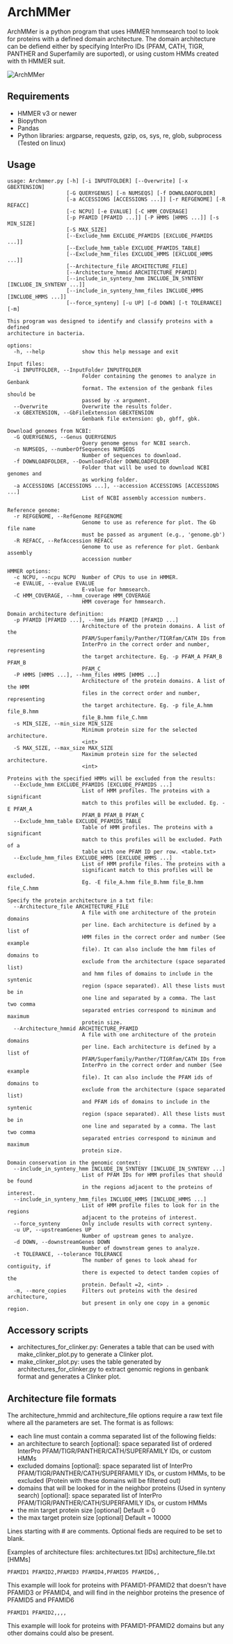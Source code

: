 # ArchMMer
ArchMMer is a python program that uses HMMER hmmsearch tool to look for proteins with a defined domain architecture.
The domain architecture can be defiend either by specifying InterPro IDs (PFAM, CATH, TIGR, PANTHER and Superfamily are suported), or using custom HMMs created with th HMMER suit.

![ArchMMer](image.png)

## Requirements
* HMMER v3 or newer
* Biopython
* Pandas
* Python libraries: argparse, requests, gzip, os, sys, re, glob, subprocess
  (Tested on linux)

## Usage
```
usage: Archmmer.py [-h] [-i INPUTFOLDER] [--Overwrite] [-x GBEXTENSION]
                   [-G QUERYGENUS] [-n NUMSEQS] [-f DOWNLOADFOLDER]
                   [-a ACCESSIONS [ACCESSIONS ...]] [-r REFGENOME] [-R REFACC]
                   [-c NCPU] [-e EVALUE] [-C HMM_COVERAGE]
                   [-p PFAMID [PFAMID ...]] [-P HMMS [HMMS ...]] [-s MIN_SIZE]
                   [-S MAX_SIZE]
                   [--Exclude_hmm EXCLUDE_PFAMIDS [EXCLUDE_PFAMIDS ...]]
                   [--Exclude_hmm_table EXCLUDE_PFAMIDS_TABLE]
                   [--Exclude_hmm_files EXCLUDE_HMMS [EXCLUDE_HMMS ...]]
                   [--Architecture_file ARCHITECTURE_FILE]
                   [--Architecture_hmmid ARCHITECTURE_PFAMID]
                   [--include_in_synteny_hmm INCLUDE_IN_SYNTENY [INCLUDE_IN_SYNTENY ...]]
                   [--include_in_synteny_hmm_files INCLUDE_HMMS [INCLUDE_HMMS ...]]
                   [--force_synteny] [-u UP] [-d DOWN] [-t TOLERANCE] [-m]

This program was designed to identify and classify proteins with a defined
architecture in bacteria.

options:
  -h, --help            show this help message and exit

Input files:
  -i INPUTFOLDER, --InputFolder INPUTFOLDER
                        Folder containing the genomes to analyze in Genbank
                        format. The extension of the genbank files should be
                        passed by -x argument.
  --Overwrite           Overwrite the results folder.
  -x GBEXTENSION, --GbFileExtension GBEXTENSION
                        Genbank file extension: gb, gbff, gbk.

Download genomes from NCBI:
  -G QUERYGENUS, --Genus QUERYGENUS
                        Query genome genus for NCBI search.
  -n NUMSEQS, --numberOfSequences NUMSEQS
                        Number of sequences to download.
  -f DOWNLOADFOLDER, --DownloadFolder DOWNLOADFOLDER
                        Folder that will be used to download NCBI genomes and
                        as working folder.
  -a ACCESSIONS [ACCESSIONS ...], --accession ACCESSIONS [ACCESSIONS ...]
                        List of NCBI assembly accession numbers.

Reference genome:
  -r REFGENOME, --RefGenome REFGENOME
                        Genome to use as reference for plot. The Gb file name
                        must be passed as argument (e.g., 'genome.gb')
  -R REFACC, --RefAccession REFACC
                        Genome to use as reference for plot. Genbank assembly
                        accession number

HMMER options:
  -c NCPU, --ncpu NCPU  Number of CPUs to use in HMMER.
  -e EVALUE, --evalue EVALUE
                        E-value for hmmsearch.
  -C HMM_COVERAGE, --hmm_coverage HMM_COVERAGE
                        HMM coverage for hmmsearch.

Domain architecture definition:
  -p PFAMID [PFAMID ...], --hmm_ids PFAMID [PFAMID ...]
                        Architecture of the protein domains. A list of the
                        PFAM/Superfamily/Panther/TIGRfam/CATH IDs from
                        InterPro in the correct order and number, representing
                        the target architecture. Eg. -p PFAM_A PFAM_B PFAM_B
                        PFAM_C
  -P HMMS [HMMS ...], --hmm_files HMMS [HMMS ...]
                        Architecture of the protein domains. A list of the HMM
                        files in the correct order and number, representing
                        the target architecture. Eg. -p file_A.hmm file_B.hmm
                        file_B.hmm file_C.hmm
  -s MIN_SIZE, --min_size MIN_SIZE
                        Minimum protein size for the selected architecture.
                        <int>
  -S MAX_SIZE, --max_size MAX_SIZE
                        Maximum protein size for the selected architecture.
                        <int>

Proteins with the specified HMMs will be excluded from the results:
  --Exclude_hmm EXCLUDE_PFAMIDS [EXCLUDE_PFAMIDS ...]
                        List of HMM profiles. The proteins with a significant
                        match to this profiles will be excluded. Eg. -E PFAM_A
                        PFAM_B PFAM_B PFAM_C
  --Exclude_hmm_table EXCLUDE_PFAMIDS_TABLE
                        Table of HMM profiles. The proteins with a significant
                        match to this profiles will be excluded. Path of a
                        table with one PFAM ID per row. <table.txt>
  --Exclude_hmm_files EXCLUDE_HMMS [EXCLUDE_HMMS ...]
                        List of HMM profile files. The proteins with a
                        significant match to this profiles will be excluded.
                        Eg. -E file_A.hmm file_B.hmm file_B.hmm file_C.hmm

Specify the protein architecture in a txt file:
  --Architecture_file ARCHITECTURE_FILE
                        A file with one architecture of the protein domains
                        per line. Each architecture is defined by a list of
                        HMM files in the correct order and number (See example
                        file). It can also include the hmm files of domains to
                        exclude from the architecture (space separated list)
                        and hmm files of domains to include in the syntenic
                        region (space separated). All these lists must be in
                        one line and separated by a comma. The last two comma
                        separated entries correspond to minimum and maximum
                        protein size.
  --Architecture_hmmid ARCHITECTURE_PFAMID
                        A file with one architecture of the protein domains
                        per line. Each architecture is defined by a list of
                        PFAM/Superfamily/Panther/TIGRfam/CATH IDs from
                        InterPro in the correct order and number (See example
                        file). It can also include the PFAM ids of domains to
                        exclude from the architecture (space separated list)
                        and PFAM ids of domains to include in the syntenic
                        region (space separated). All these lists must be in
                        one line and separated by a comma. The last two comma
                        separated entries correspond to minimum and maximum
                        protein size.

Domain conservation in the genomic context:
  --include_in_synteny_hmm INCLUDE_IN_SYNTENY [INCLUDE_IN_SYNTENY ...]
                        List of PFAM IDs for HMM profiles that should be found
                        in the regions adjacent to the proteins of interest.
  --include_in_synteny_hmm_files INCLUDE_HMMS [INCLUDE_HMMS ...]
                        List of HMM profile files to look for in the regions
                        adjacent to the proteins of interest.
  --force_synteny       Only include results with correct synteny.
  -u UP, --upstreamGenes UP
                        Number of upstream genes to analyze.
  -d DOWN, --downstreamGenes DOWN
                        Number of downstream genes to analyze.
  -t TOLERANCE, --tolerance TOLERANCE
                        The number of genes to look ahead for contiguity, if
                        there is expected to detect tandem copies of the
                        protein. Default =2, <int> .
  -m, --more_copies     Filters out proteins with the desired architecture,
                        but present in only one copy in a genomic region.
```
## Accessory scripts
* architectures_for_clinker.py: Generates a table that can be used with make_clinker_plot.py to generate a Clinker plot.
* make_clinker_plot.py: uses the table generated by architectures_for_clinker.py to extract genomic regions in genbank format and generates a Clinker plot.

## Architecture file formats
The architecture_hmmid and architecture_file options require a raw text file where all the parameters are set. The format is as follows:
- each line must contain a comma separated list of the following fields:
 - an architecture to search \[optional\]: space separated list of ordered InterPro PFAM/TIGR/PANTHER/CATH/SUPERFAMILY IDs, or custom HMMs
 - excluded domains \[optional\]: space separated list of InterPro PFAM/TIGR/PANTHER/CATH/SUPERFAMILY IDs, or custom HMMs, to be excluded (Protein with these domains will be filtered out)
 - domains that will be looked for in the neighbor proteins (Used in synteny search) \[optional\]: space separated list of InterPro PFAM/TIGR/PANTHER/CATH/SUPERFAMILY IDs, or custom HMMs
 - the min target protein size \[optional\] Default = 0
 - the max target protein size \[optional\] Default = 10000

Lines starting with # are comments. 
Optional fieds are required to be set to blank.

Examples of architecture files: architectures.txt \[IDs\] architecture_file.txt \[HMMs\] 
```
PFAMID1 PFAMID2,PFAMID3 PFAMID4,PFAMID5 PFAMID6,,
```
This example will look for proteins with PFAMID1-PFAMID2 that doesn't have PFAMID3 or PFAMID4, and will find in the neighbor proteins the presence of PFAMID5 and PFAMID6

```
PFAMID1 PFAMID2,,,,
```
This example will look for proteins with PFAMID1-PFAMID2 domains but any other domains could also be present.
